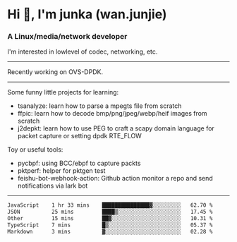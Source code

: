 
<h1 >Hi 👋, I'm junka (wan.junjie)</h1>
<h3 >A Linux/media/network developer</h3>


I'm interested in lowlevel of codec, networking, etc.


---

Recently working on OVS-DPDK.

---

Some funny little projects for learning:

- tsanalyze: learn how to parse a mpegts file from scratch 
- ffpic: learn how to decode bmp/png/jpeg/webp/heif images from scratch
- j2depkt: learn how to use PEG to craft a scapy domain language for packet capture or setting dpdk RTE_FLOW

Toy or useful tools:

- pycbpf: using BCC/ebpf to capture packts
- pktperf: helper for pktgen test
- feishu-bot-webhook-action: Github action monitor a repo and send notifications via lark bot

---

<!--START_SECTION:waka-->

```txt
JavaScript    1 hr 33 mins    ███████████████▓░░░░░░░░░   62.70 %
JSON          25 mins         ████▒░░░░░░░░░░░░░░░░░░░░   17.45 %
Other         15 mins         ██▓░░░░░░░░░░░░░░░░░░░░░░   10.31 %
TypeScript    7 mins          █▒░░░░░░░░░░░░░░░░░░░░░░░   05.37 %
Markdown      3 mins          ▓░░░░░░░░░░░░░░░░░░░░░░░░   02.28 %
```

<!--END_SECTION:waka-->
